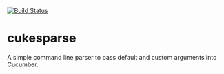 [![Build Status](https://travis-ci.org/jonathanchrisp/cukesparse.png?branch=master)](https://travis-ci.org/jonathanchrisp/cukesparse)

cukesparse
==========

A simple command line parser to pass default and custom arguments into Cucumber.
